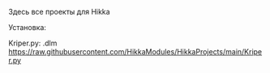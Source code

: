 Здесь все проекты для Hikka

Установка: 

Kriper.py: .dlm https://raw.githubusercontent.com/HikkaModules/HikkaProjects/main/Kriper.py
